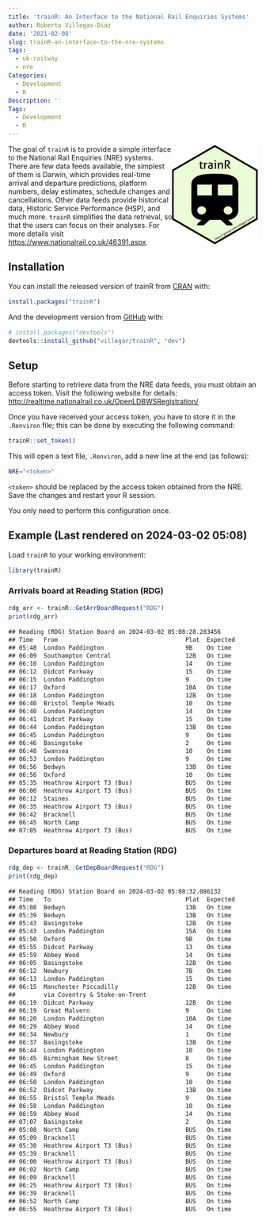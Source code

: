 ```yaml
---
title: 'trainR: An Interface to the National Rail Enquiries Systems'
author: Roberto Villegas-Diaz
date: '2021-02-08'
slug: trainR-an-interface-to-the-nre-systems
tags:
  - uk-railway
  - nre
Categories:
  - Development
  - R
Description: ''
Tags:
  - Development
  - R
---
```


<img src="https://raw.githubusercontent.com/villegar/trainR/main/inst/images/logo.png" alt="logo" align="right" height=200px/>

The goal of `trainR` is to provide a simple interface to the 
National Rail Enquiries (NRE) systems. There are few data feeds 
available, the simplest of them is Darwin, which provides real-time 
arrival and departure predictions, platform numbers, delay estimates, 
schedule changes and cancellations. Other data feeds provide historical 
data, Historic Service Performance (HSP), and much more. `trainR` 
simplifies the data retrieval, so that the users can focus on their 
analyses. For more details visit 
https://www.nationalrail.co.uk/46391.aspx.

## Installation

You can install the released version of trainR from [CRAN](https://CRAN.R-project.org) with:

``` r
install.packages("trainR")
```

And the development version from [GitHub](https://github.com/) with:

``` r
# install.packages("devtools")
devtools::install_github("villegar/trainR", "dev")
```

## Setup
Before starting to retrieve data from the NRE data feeds, you must obtain an access token. 
Visit the following website for details: http://realtime.nationalrail.co.uk/OpenLDBWSRegistration/

Once you have received your access token, you have to store it in the `.Renviron` file; this can be 
done by executing the following command:


```r
trainR::set_token()
```

This will open a text file, `.Renviron`, add a new line at the end (as follows):

```bash
NRE="<token>"
```

`<token>` should be replaced by the access token obtained from the NRE. Save the changes and restart 
your R session.

You only need to perform this configuration once.

## Example (Last rendered on 2024-03-02 05:08)

Load `trainR` to your working environment:

```r
library(trainR)
```

### Arrivals board at Reading Station (RDG)


```r
rdg_arr <- trainR::GetArrBoardRequest("RDG")
print(rdg_arr)
```

```
## Reading (RDG) Station Board on 2024-03-02 05:08:28.283456
## Time   From                                    Plat  Expected
## 05:48  London Paddington                       9B    On time
## 06:09  Southampton Central                     12B   On time
## 06:10  London Paddington                       14    On time
## 06:12  Didcot Parkway                          15    On time
## 06:15  London Paddington                       9     On time
## 06:17  Oxford                                  10A   On time
## 06:18  London Paddington                       12B   On time
## 06:40  Bristol Temple Meads                    10    On time
## 06:40  London Paddington                       14    On time
## 06:41  Didcot Parkway                          15    On time
## 06:44  London Paddington                       13B   On time
## 06:45  London Paddington                       9     On time
## 06:46  Basingstoke                             2     On time
## 06:48  Swansea                                 10    On time
## 06:53  London Paddington                       9     On time
## 06:56  Bedwyn                                  13B   On time
## 06:56  Oxford                                  10    On time
## 05:35  Heathrow Airport T3 (Bus)               BUS   On time
## 06:00  Heathrow Airport T3 (Bus)               BUS   On time
## 06:12  Staines                                 BUS   On time
## 06:35  Heathrow Airport T3 (Bus)               BUS   On time
## 06:42  Bracknell                               BUS   On time
## 06:45  North Camp                              BUS   On time
## 07:05  Heathrow Airport T3 (Bus)               BUS   On time
```

### Departures board at Reading Station (RDG)


```r
rdg_dep <- trainR::GetDepBoardRequest("RDG")
print(rdg_dep)
```

```
## Reading (RDG) Station Board on 2024-03-02 05:08:32.086132
## Time   To                                      Plat  Expected
## 05:08  Bedwyn                                  13B   On time
## 05:39  Bedwyn                                  13B   On time
## 05:43  Basingstoke                             12B   On time
## 05:43  London Paddington                       15A   On time
## 05:50  Oxford                                  9B    On time
## 05:55  Didcot Parkway                          13    On time
## 05:59  Abbey Wood                              14    On time
## 06:05  Basingstoke                             12B   On time
## 06:12  Newbury                                 7B    On time
## 06:13  London Paddington                       15    On time
## 06:15  Manchester Piccadilly                   12B   On time
##        via Coventry & Stoke-on-Trent           
## 06:19  Didcot Parkway                          12B   On time
## 06:19  Great Malvern                           9     On time
## 06:20  London Paddington                       10A   On time
## 06:29  Abbey Wood                              14    On time
## 06:34  Newbury                                 1     On time
## 06:37  Basingstoke                             13B   On time
## 06:44  London Paddington                       10    On time
## 06:45  Birmingham New Street                   8     On time
## 06:45  London Paddington                       15    On time
## 06:49  Oxford                                  9     On time
## 06:50  London Paddington                       10    On time
## 06:52  Didcot Parkway                          13B   On time
## 06:55  Bristol Temple Meads                    9     On time
## 06:58  London Paddington                       10    On time
## 06:59  Abbey Wood                              14    On time
## 07:07  Basingstoke                             2     On time
## 05:08  North Camp                              BUS   On time
## 05:09  Bracknell                               BUS   On time
## 05:30  Heathrow Airport T3 (Bus)               BUS   On time
## 05:39  Bracknell                               BUS   On time
## 06:00  Heathrow Airport T3 (Bus)               BUS   On time
## 06:02  North Camp                              BUS   On time
## 06:09  Bracknell                               BUS   On time
## 06:25  Heathrow Airport T3 (Bus)               BUS   On time
## 06:39  Bracknell                               BUS   On time
## 06:52  North Camp                              BUS   On time
## 06:55  Heathrow Airport T3 (Bus)               BUS   On time
```
